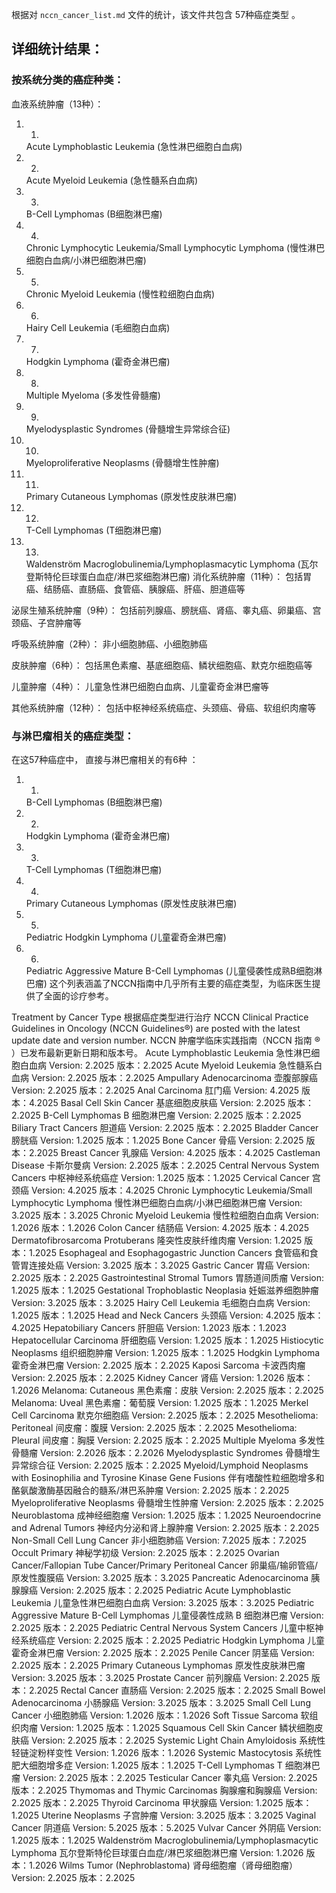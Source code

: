 根据对 `nccn_cancer_list.md` 文件的统计，该文件共包含 57种癌症类型 。

## 详细统计结果：
### 按系统分类的癌症种类：
血液系统肿瘤（13种）：

1. 1.
   Acute Lymphoblastic Leukemia (急性淋巴细胞白血病)
2. 2.
   Acute Myeloid Leukemia (急性髓系白血病)
3. 3.
   B-Cell Lymphomas (B细胞淋巴瘤)
4. 4.
   Chronic Lymphocytic Leukemia/Small Lymphocytic Lymphoma (慢性淋巴细胞白血病/小淋巴细胞淋巴瘤)
5. 5.
   Chronic Myeloid Leukemia (慢性粒细胞白血病)
6. 6.
   Hairy Cell Leukemia (毛细胞白血病)
7. 7.
   Hodgkin Lymphoma (霍奇金淋巴瘤)
8. 8.
   Multiple Myeloma (多发性骨髓瘤)
9. 9.
   Myelodysplastic Syndromes (骨髓增生异常综合征)
10. 10.
    Myeloproliferative Neoplasms (骨髓增生性肿瘤)
11. 11.
    Primary Cutaneous Lymphomas (原发性皮肤淋巴瘤)
12. 12.
    T-Cell Lymphomas (T细胞淋巴瘤)
13. 13.
    Waldenström Macroglobulinemia/Lymphoplasmacytic Lymphoma (瓦尔登斯特伦巨球蛋白血症/淋巴浆细胞淋巴瘤)
消化系统肿瘤（11种）： 包括胃癌、结肠癌、直肠癌、食管癌、胰腺癌、肝癌、胆道癌等

泌尿生殖系统肿瘤（9种）： 包括前列腺癌、膀胱癌、肾癌、睾丸癌、卵巢癌、宫颈癌、子宫肿瘤等

呼吸系统肿瘤（2种）： 非小细胞肺癌、小细胞肺癌

皮肤肿瘤（6种）： 包括黑色素瘤、基底细胞癌、鳞状细胞癌、默克尔细胞癌等

儿童肿瘤（4种）： 儿童急性淋巴细胞白血病、儿童霍奇金淋巴瘤等

其他系统肿瘤（12种）： 包括中枢神经系统癌症、头颈癌、骨癌、软组织肉瘤等

### 与淋巴瘤相关的癌症类型：
在这57种癌症中， 直接与淋巴瘤相关的有6种 ：

1. 1.
   B-Cell Lymphomas (B细胞淋巴瘤)
2. 2.
   Hodgkin Lymphoma (霍奇金淋巴瘤)
3. 3.
   T-Cell Lymphomas (T细胞淋巴瘤)
4. 4.
   Primary Cutaneous Lymphomas (原发性皮肤淋巴瘤)
5. 5.
   Pediatric Hodgkin Lymphoma (儿童霍奇金淋巴瘤)
6. 6.
   Pediatric Aggressive Mature B-Cell Lymphomas (儿童侵袭性成熟B细胞淋巴瘤)
这个列表涵盖了NCCN指南中几乎所有主要的癌症类型，为临床医生提供了全面的诊疗参考。


Treatment by Cancer Type
根据癌症类型进行治疗
NCCN Clinical Practice Guidelines in Oncology (NCCN Guidelines®) are posted with the latest update date and version number.
NCCN 肿瘤学临床实践指南（NCCN 指南 ® ）已发布最新更新日期和版本号。
Acute Lymphoblastic Leukemia
急性淋巴细胞白血病
Version: 2.2025   版本：2.2025
Acute Myeloid Leukemia
急性髓系白血病
Version: 2.2025   版本：2.2025
Ampullary Adenocarcinoma
壶腹部腺癌
Version: 2.2025   版本：2.2025
Anal Carcinoma  肛门癌
Version: 4.2025   版本：4.2025
Basal Cell Skin Cancer
基底细胞皮肤癌
Version: 2.2025   版本：2.2025
B-Cell Lymphomas  B 细胞淋巴瘤
Version: 2.2025   版本：2.2025
Biliary Tract Cancers
胆道癌
Version: 2.2025   版本：2.2025
Bladder Cancer  膀胱癌
Version: 1.2025   版本：1.2025
Bone Cancer  骨癌
Version: 2.2025   版本：2.2025
Breast Cancer  乳腺癌
Version: 4.2025   版本：4.2025
Castleman Disease  卡斯尔曼病
Version: 2.2025   版本：2.2025
Central Nervous System Cancers
中枢神经系统癌症
Version: 1.2025   版本：1.2025
Cervical Cancer  宫颈癌
Version: 4.2025   版本：4.2025
Chronic Lymphocytic Leukemia/Small Lymphocytic Lymphoma
慢性淋巴细胞白血病/小淋巴细胞淋巴瘤
Version: 3.2025   版本：3.2025
Chronic Myeloid Leukemia
慢性粒细胞白血病
Version: 1.2026   版本：1.2026
Colon Cancer  结肠癌
Version: 4.2025   版本：4.2025
Dermatofibrosarcoma Protuberans
隆突性皮肤纤维肉瘤
Version: 1.2025   版本：1.2025
Esophageal and Esophagogastric Junction Cancers
食管癌和食管胃连接处癌
Version: 3.2025   版本：3.2025
Gastric Cancer  胃癌
Version: 2.2025   版本：2.2025
Gastrointestinal Stromal Tumors
胃肠道间质瘤
Version: 1.2025   版本：1.2025
Gestational Trophoblastic Neoplasia
妊娠滋养细胞肿瘤
Version: 3.2025   版本：3.2025
Hairy Cell Leukemia
毛细胞白血病
Version: 1.2025   版本：1.2025
Head and Neck Cancers
头颈癌
Version: 4.2025   版本：4.2025
Hepatobiliary Cancers  肝胆癌
Version: 1.2023   版本：1.2023
Hepatocellular Carcinoma
肝细胞癌
Version: 1.2025   版本：1.2025
Histiocytic Neoplasms  组织细胞肿瘤
Version: 1.2025   版本：1.2025
Hodgkin Lymphoma  霍奇金淋巴瘤
Version: 2.2025   版本：2.2025
Kaposi Sarcoma  卡波西肉瘤
Version: 2.2025   版本：2.2025
Kidney Cancer  肾癌
Version: 1.2026   版本：1.2026
Melanoma: Cutaneous  黑色素瘤：皮肤
Version: 2.2025   版本：2.2025
Melanoma: Uveal  黑色素瘤：葡萄膜
Version: 1.2025   版本：1.2025
Merkel Cell Carcinoma
默克尔细胞癌
Version: 2.2025   版本：2.2025
Mesothelioma: Peritoneal
间皮瘤：腹膜
Version: 2.2025   版本：2.2025
Mesothelioma: Pleural  间皮瘤：胸膜
Version: 2.2025   版本：2.2025
Multiple Myeloma  多发性骨髓瘤
Version: 2.2026   版本：2.2026
Myelodysplastic Syndromes
骨髓增生异常综合征
Version: 2.2025   版本：2.2025
Myeloid/Lymphoid Neoplasms with Eosinophilia and Tyrosine Kinase Gene Fusions
伴有嗜酸性粒细胞增多和酪氨酸激酶基因融合的髓系/淋巴系肿瘤
Version: 2.2025   版本：2.2025
Myeloproliferative Neoplasms
骨髓增生性肿瘤
Version: 2.2025   版本：2.2025
Neuroblastoma  成神经细胞瘤
Version: 1.2025   版本：1.2025
Neuroendocrine and Adrenal Tumors
神经内分泌和肾上腺肿瘤
Version: 2.2025   版本：2.2025
Non-Small Cell Lung Cancer
非小细胞肺癌
Version: 7.2025   版本：7.2025
Occult Primary  神秘学初级
Version: 2.2025   版本：2.2025
Ovarian Cancer/Fallopian Tube Cancer/Primary Peritoneal Cancer
卵巢癌/输卵管癌/原发性腹膜癌
Version: 3.2025   版本：3.2025
Pancreatic Adenocarcinoma
胰腺腺癌
Version: 2.2025   版本：2.2025
Pediatric Acute Lymphoblastic Leukemia
儿童急性淋巴细胞白血病
Version: 3.2025   版本：3.2025
Pediatric Aggressive Mature B-Cell Lymphomas
儿童侵袭性成熟 B 细胞淋巴瘤
Version: 2.2025   版本：2.2025
Pediatric Central Nervous System Cancers
儿童中枢神经系统癌症
Version: 2.2025   版本：2.2025
Pediatric Hodgkin Lymphoma
儿童霍奇金淋巴瘤
Version: 2.2025   版本：2.2025
Penile Cancer  阴茎癌
Version: 2.2025   版本：2.2025
Primary Cutaneous Lymphomas
原发性皮肤淋巴瘤
Version: 3.2025   版本：3.2025
Prostate Cancer  前列腺癌
Version: 2.2025   版本：2.2025
Rectal Cancer  直肠癌
Version: 2.2025   版本：2.2025
Small Bowel Adenocarcinoma
小肠腺癌
Version: 3.2025   版本：3.2025
Small Cell Lung Cancer
小细胞肺癌
Version: 1.2026   版本：1.2026
Soft Tissue Sarcoma
软组织肉瘤
Version: 1.2025   版本：1.2025
Squamous Cell Skin Cancer
鳞状细胞皮肤癌
Version: 2.2025   版本：2.2025
Systemic Light Chain Amyloidosis
系统性轻链淀粉样变性
Version: 1.2026   版本：1.2026
Systemic Mastocytosis  系统性肥大细胞增多症
Version: 1.2025   版本：1.2025
T-Cell Lymphomas  T 细胞淋巴瘤
Version: 2.2025   版本：2.2025
Testicular Cancer  睾丸癌
Version: 2.2025   版本：2.2025
Thymomas and Thymic Carcinomas
胸腺瘤和胸腺癌
Version: 2.2025   版本：2.2025
Thyroid Carcinoma  甲状腺癌
Version: 1.2025   版本：1.2025
Uterine Neoplasms  子宫肿瘤
Version: 3.2025   版本：3.2025
Vaginal Cancer  阴道癌
Version: 5.2025   版本：5.2025
Vulvar Cancer  外阴癌
Version: 1.2025   版本：1.2025
Waldenström Macroglobulinemia/Lymphoplasmacytic Lymphoma
瓦尔登斯特伦巨球蛋白血症/淋巴浆细胞淋巴瘤
Version: 1.2026   版本：1.2026
Wilms Tumor (Nephroblastoma)
肾母细胞瘤（肾母细胞瘤）
Version: 2.2025   版本：2.2025